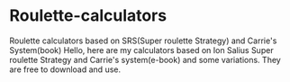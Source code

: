 # Roulette-calculators
Roulette calculators based on SRS(Super roulette Strategy) and Carrie's System(book)
Hello, here are my calculators based on Ion Salius Super roulette Strategy and Carrie's system(e-book) and some variations. They are free to download and use.
